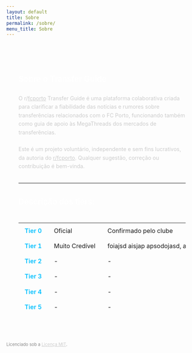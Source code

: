 ```yaml
---
layout: default
title: Sobre
permalink: /sobre/
menu_title: Sobre
---
```


<style>
  body {
    font-family: 'Inter', sans-serif;
  }

  .content-box {
    background-color: rgba(255, 255, 255, 0.04);
    border-radius: 0.5rem;
    padding: 1.5rem 2rem;
    margin: 2.5rem 0 2rem 0;
    color: #ccc;
    line-height: 1.6;
  }

  h3 {
    color: #fff;
    font-weight: 600;
    margin-bottom: 1rem;
    font-size: 1.3rem;
    border-bottom: 1px solid rgba(255, 255, 255, 0.1);
    padding-bottom: 0.4rem;
  }

  .table-wrapper {
    overflow-x: auto;
  }

  table.tiers {
    width: 100%;
    border-collapse: collapse;
    margin-top: 1rem;
  }

  table.tiers td {
    padding: 0.6rem 1rem;
    vertical-align: top;
    border-bottom: 1px solid rgba(255, 255, 255, 0.1);
    white-space: nowrap;
  }

  table.tiers td.tier-label {
    color: #00bfff;
    font-weight: 600;
    width: 5rem;
  }

  table.tiers td.tier-title {
    width: 15rem;
  }

  p.footer-note {
    font-size: 0.70rem;
    color: #888;
  }

  p.footer-note a {
    color: #ccc;
    text-decoration: underline;
  }

  p.footer-note a:hover {
    color: #00bfff;
  }

  @media (max-width: 600px) {
    table.tiers {
      min-width: 500px;
    }
  }
</style>

<div class="content-box">

  <h3>Sobre o Transfer Guide</h3>
  <p>O r/<a href="https://www.reddit.com/r/fcporto/" target="_blank" style="color: #ccc; text-decoration: underline;">fcporto</a> Transfer Guide é uma plataforma colaborativa criada para clarificar a fiabilidade das notícias e rumores sobre transferências relacionados com o FC Porto, funcionando também como guia de apoio às MegaThreads dos mercados de transferências.<br><br>
  Este é um projeto voluntário, independente e sem fins lucrativos, da autoria do <a href="https://www.reddit.com/r/fcporto/" target="_blank" style="color: #ccc; text-decoration: underline;">r/fcporto</a>. Qualquer sugestão, correção ou contribuição é bem-vinda.</p>

  <hr style="border-color: rgba(255, 255, 255, 0.1); margin: 2rem 0;">

  <h3>Descrição dos tiers:</h3>

  <div class="table-wrapper">
    <table class="tiers">
      <tbody>
        <tr>
          <td class="tier-label">Tier 0</td>
          <td class="tier-title">Oficial</td>
          <td>Confirmado pelo clube</td>
        </tr>
        <tr>
          <td class="tier-label">Tier 1</td>
          <td class="tier-title">Muito Credível</td>
          <td>foiajsd aisjap apsodojasd, aiods  iasjdm aispdjk aspjddas</td>
        </tr>
        <tr>
          <td class="tier-label">Tier 2</td>
          <td class="tier-title">-</td>
          <td>-</td>
        </tr>
        <tr>
          <td class="tier-label">Tier 3</td>
          <td class="tier-title">-</td>
          <td>-</td>
        </tr>
        <tr>
          <td class="tier-label">Tier 4</td>
          <td class="tier-title">-</td>
          <td>-</td>
        </tr>
        <tr>
          <td class="tier-label">Tier 5</td>
          <td class="tier-title">-</td>
          <td>-</td>
        </tr>
      </tbody>
    </table>
  </div>

</div>

<p class="footer-note">
  Licenciado sob a <a href="{{ site.baseurl }}/LICENSE" target="_blank">Licença MIT</a>.
</p>
